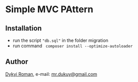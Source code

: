 # Simple MVC PAttern

## Installation
+ run the script ```"db.sql"``` in the folder migration
+ run command ``` composer install --optimize-autoloader```

## Author
[Dykyi Roman](https://www.linkedin.com/in/roman-dykyi-43428543/), e-mail: [mr.dukuy@gmail.com](mailto:mr.dukuy@gmail.com)
